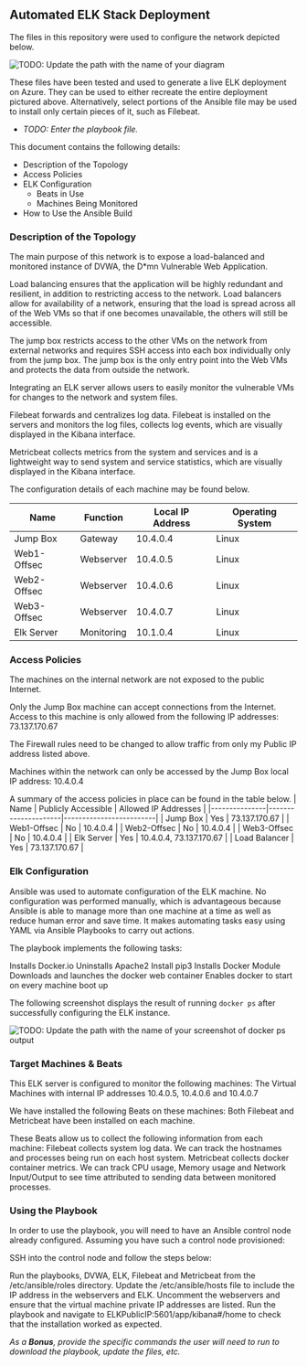 ## Automated ELK Stack Deployment

The files in this repository were used to configure the network depicted below.

![TODO: Update the path with the name of your diagram](Images/diagram_filename.png)

These files have been tested and used to generate a live ELK deployment on Azure. They can be used to either recreate the entire deployment pictured above. Alternatively, select portions of the Ansible file may be used to install only certain pieces of it, such as Filebeat.

  - _TODO: Enter the playbook file._

This document contains the following details:
- Description of the Topology
- Access Policies
- ELK Configuration
  - Beats in Use
  - Machines Being Monitored
- How to Use the Ansible Build


### Description of the Topology

The main purpose of this network is to expose a load-balanced and monitored instance of DVWA, the D*mn Vulnerable Web Application.

Load balancing ensures that the application will be highly redundant and resilient, in addition to restricting access to the network.
Load balancers allow for availability of a network, ensuring that the load is spread across all of the Web VMs so that if one becomes unavailable, the others will still be accessible.  

The jump box restricts access to the other VMs on the network from external networks and requires SSH access into each box individually only from the jump box.  The jump box is the only entry point into the Web VMs and protects the data from outside the network.

Integrating an ELK server allows users to easily monitor the vulnerable VMs for changes to the network and system files.  

Filebeat forwards and centralizes log data. Filebeat is installed on the servers and monitors the log files, collects log events, which are visually displayed in the Kibana interface.  

Metricbeat collects metrics from the system and services and is a lightweight way to send system and service statistics, which are visually displayed in the Kibana interface.

The configuration details of each machine may be found below.

| Name        | Function   | Local IP Address | Operating System |
|-------------|------------|------------------|------------------|
| Jump Box    | Gateway    | 10.4.0.4         | Linux            |
| Web1-Offsec | Webserver  | 10.4.0.5         | Linux            |
| Web2-Offsec | Webserver  | 10.4.0.6         | Linux            |
| Web3-Offsec | Webserver  | 10.4.0.7         | Linux            |
| Elk Server  | Monitoring | 10.1.0.4         | Linux            |

### Access Policies

The machines on the internal network are not exposed to the public Internet. 

Only the Jump Box machine can accept connections from the Internet. Access to this machine is only allowed from the following IP addresses: 73.137.170.67

The Firewall rules need to be changed to allow traffic from only my Public IP address listed above.

Machines within the network can only be accessed by the Jump Box local IP address:
10.4.0.4


A summary of the access policies in place can be found in the table below.
| Name          | Publicly Accessible | Allowed IP Addresses    |
|---------------|---------------------|-------------------------|
| Jump Box      | Yes                 | 73.137.170.67           |
| Web1-Offsec   | No                  | 10.4.0.4                |
| Web2-Offsec   | No                  | 10.4.0.4                |
| Web3-Offsec   | No                  | 10.4.0.4                |
| Elk Server    | Yes                 | 10.4.0.4, 73.137.170.67 |
| Load Balancer | Yes                 | 73.137.170.67           |

### Elk Configuration

Ansible was used to automate configuration of the ELK machine. No configuration was performed manually, which is advantageous because Ansible is able to manage more than one machine at a time as well as reduce human error and save time.  It makes automating tasks easy using YAML via Ansible Playbooks to carry out actions.  

The playbook implements the following tasks:

Installs Docker.io
Uninstalls Apache2
Install pip3
Installs Docker Module
Downloads and launches the docker web container
Enables docker to start on every machine boot up

The following screenshot displays the result of running `docker ps` after successfully configuring the ELK instance.

![TODO: Update the path with the name of your screenshot of docker ps output](Images/docker_ps_output.png)

### Target Machines & Beats
This ELK server is configured to monitor the following machines:
The Virtual Machines with internal IP addresses 10.4.0.5, 10.4.0.6 and 10.4.0.7

We have installed the following Beats on these machines:
Both Filebeat and Metricbeat have been installed on each machine.

These Beats allow us to collect the following information from each machine:
Filebeat collects system log data.  We can track the hostnames and processes being run on each host system. 
Metricbeat collects docker container metrics.  We can track CPU usage, Memory usage and Network Input/Output to see time attributed to sending data between monitored processes.

### Using the Playbook
In order to use the playbook, you will need to have an Ansible control node already configured. Assuming you have such a control node provisioned: 

SSH into the control node and follow the steps below:

Run the playbooks, DVWA, ELK, Filebeat and Metricbeat from the /etc/ansible/roles directory.   Update the /etc/ansible/hosts file to include the IP address in the webservers and ELK.  Uncomment the webservers and ensure that the virtual machine private IP addresses are listed.  Run the playbook and navigate to ELKPublicIP:5601/app/kibana#/home to check that the installation worked as expected.


_As a **Bonus**, provide the specific commands the user will need to run to download the playbook, update the files, etc._